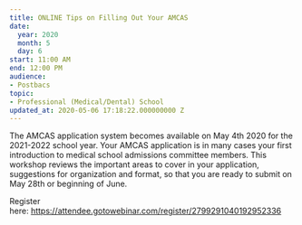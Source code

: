 ```yaml
---
title: ONLINE Tips on Filling Out Your AMCAS
date:
  year: 2020
  month: 5
  day: 6
start: 11:00 AM
end: 12:00 PM
audience:
- Postbacs
topic:
- Professional (Medical/Dental) School
updated_at: 2020-05-06 17:18:22.000000000 Z
---
```

The AMCAS application system becomes available on May 4th 2020 for the
2021-2022 school year. Your AMCAS application is in many cases your
first introduction to medical school admissions committee members. This
workshop reviews the important areas to cover in your application,
suggestions for organization and format, so that you are ready to submit
on May 28th or beginning of June. 

Register
here: https://attendee.gotowebinar.com/register/2799291040192952336
